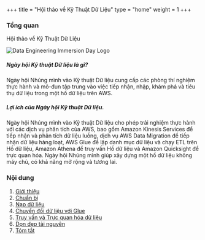 +++
title = "Hội thảo về Kỹ Thuật Dữ Liệu"
type = "home"
weight = 1
+++

### **Tổng quan**

Hội thảo về Kỹ Thuật Dữ Liệu

![Data Engineering Immersion Day Logo](/image/dataeng_logo.png?width=30pc)

##### Ngày hội Kỹ thuật Dữ liệu là gì?
Ngày hội Nhúng mình vào Kỹ thuật Dữ liệu cung cấp các phòng thí nghiệm thực hành và mô-đun tập trung vào việc tiếp nhận, nhập, khám phá và tiêu thụ dữ liệu trong một hồ dữ liệu trên AWS.

##### Lợi ích của Ngày hội Kỹ thuật Dữ liệu.
Ngày hội Nhúng mình vào Kỹ thuật Dữ liệu cho phép trải nghiệm thực hành với các dịch vụ phân tích của AWS, bao gồm Amazon Kinesis Services để tiếp nhận và phân tích dữ liệu luồng, dịch vụ AWS Data Migration để tiếp nhận dữ liệu hàng loạt, AWS Glue để lập danh mục dữ liệu và chạy ETL trên Hồ dữ liệu, Amazon Athena để truy vấn Hồ dữ liệu và Amazon Quicksight để trực quan hóa. Ngày hội Nhúng mình giúp xây dựng một hồ dữ liệu không máy chủ, có khả năng mở rộng và tương lai.

### **Nội dung**

 1. [Giới thiệu](1-Introduction/)
 2. [Chuẩn bị](2-Prepare/)
 3. [Nạp dữ liệu](3-Ingestion/)
 4. [Chuyển đổi dữ liệu với Glue](4-Transforming/)
 5. [Truy vấn và Trực quan hóa dữ liệu](5-QueryAndVisualize/)
 6. [Dọn dẹp tài nguyên](6-CleanResource/)
 7. [Tóm tắt](7-Summary/)